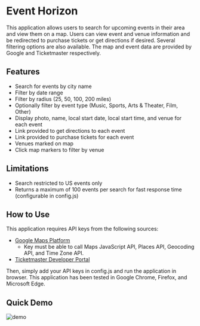 # Event Horizon

This application allows users to search for upcoming events in their area and view them on a map. Users can view event and venue information and be redirected to purchase tickets or get directions if desired. Several filtering options are also available. The map and event data are provided by Google and Ticketmaster respectively.

## Features
 
* Search for events by city name
* Filter by date range
* Filter by radius (25, 50, 100, 200 miles)
* Optionally filter by event type (Music, Sports, Arts & Theater, Film, Other)
* Display photo, name, local start date, local start time, and venue for each event
* Link provided to get directions to each event
* Link provided to purchase tickets for each event
* Venues marked on map
* Click map markers to filter by venue

## Limitations

* Search restricted to US events only
* Returns a maximum of 100 events per search for fast response time (configurable in config.js)

## How to Use

This application requires API keys from the following sources:
* [Google Maps Platform](https://cloud.google.com/maps-platform)
  * Key must be able to call Maps JavaScript API, Places API, Geocoding API, and Time Zone API. 
* [Ticketmaster Developer Portal](https://developer.ticketmaster.com/)

Then, simply add your API keys in config.js and run the application in browser. This application has been tested in Google Chrome, Firefox, and Microsoft Edge.

## Quick Demo

![demo](./demo.gif)